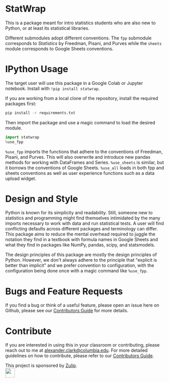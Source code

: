 
# StatWrap

This is a package meant for intro statistics students who are also new to Python, or at least its statistical libraries.

Different submodules adopt different conventions. The `fpp` submodule corresponds to *Statistics* by Freedman, Pisani, and Purves while the `sheets` module corresponds to Google Sheets conventions.

# IPython Usage

The target user will use this package in a Google Colab or Jupyter notebook. Install with `!pip install statwrap`.

If you are working from a local clone of the repository, install the required
packages first:
```bash
pip install -r requirements.txt
```

Then import the package and use a magic command to load the desired module. 
```python
import statwrap
%use_fpp
```
`%use_fpp` imports the functions that adhere to the conventions of Freedman, Pisani, and Purves. This will also overwrite and introduce new pandas methods for working with DataFrames and Series. `%use_sheets` is similar, but it borrows the conventions of Google Sheets. `%use_all` loads in both fpp and sheets conventions as well as user experience functions such as a data upload widget.

# Design and Style 

Python is known for its simplicity and readability. Still, someone new to statistics and programming might find themselves intimidated by the many imports necessary to work with data and run statistical tests. A user will find conflicting defaults across different packages and terminology can differ. This package aims to reduce the mental overhead required to juggle the notation they find in a textbook with formula names in Google Sheets and what they find in packages like NumPy, pandas, scipy, and statsmodels. 

The design principles of this package are mostly the design principles of Python. However, we don't always adhere to the principle that "explicit is better than implicit" and we prefer convention to configuration, with the configuration being done once with a magic command like `%use_fpp`. 

# Bugs and Feature Requests

If you find a bug or think of a useful feature, please open an issue here on Github, please see our [Contributors Guide](.github/CONTRIBUTING.md) for more details.

# Contribute

If you are interested in using this in your classroom or contributing, please reach out to me at alexander.clark@columbia.edu. For more detailed guidelines on how to contribute, please refer to our [Contributors Guide](.github/CONTRIBUTING.md).

This project is sponsored by [Zulip](https://zulip.com).  
<img src="https://raw.githubusercontent.com/zulip/zulip/32d5b4fe3eae40c3cefcdc29c83074827f6a903f/static/images/logo/zulip-icon-circle.svg" width="30">
